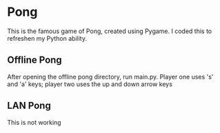 # Pong
This is the famous game of Pong, created using Pygame. I coded this to refreshen my Python ability. 

## Offline Pong
After opening the offline pong directory, run main.py.
Player one uses 's' and 'a' keys; player two uses the up and down arrow keys

## LAN Pong
This is not working
